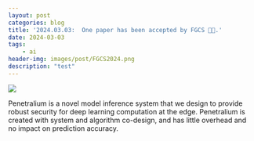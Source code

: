 ```yaml
---
layout: post
categories: blog
title: '2024.03.03:  One paper has been accepted by FGCS 🎉🎉.'
date: 2024-03-03
tags:
    - ai
header-img: images/post/FGCS2024.png
description: "test"
---
```

![](../../../images/post/FGCS2024.png)

Penetralium is a novel model inference system that we design to provide robust security for deep learning computation at the edge. Penetralium is created with system and algorithm co-design, and has little overhead and no impact on prediction accuracy.
